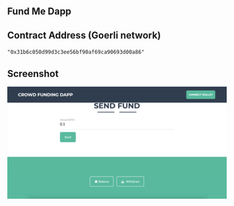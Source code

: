 ## Fund Me Dapp

## Contract Address (Goerli network)
```
"0x31b6c050d99d3c3ee56bf90af69ca90693d00a86"

```

## Screenshot

![dapp](https://github.com/vwedesam/fund-me-dapp/blob/main/assets/Screenshot%202022-11-04%20at%207.40.08%20AM.png)
